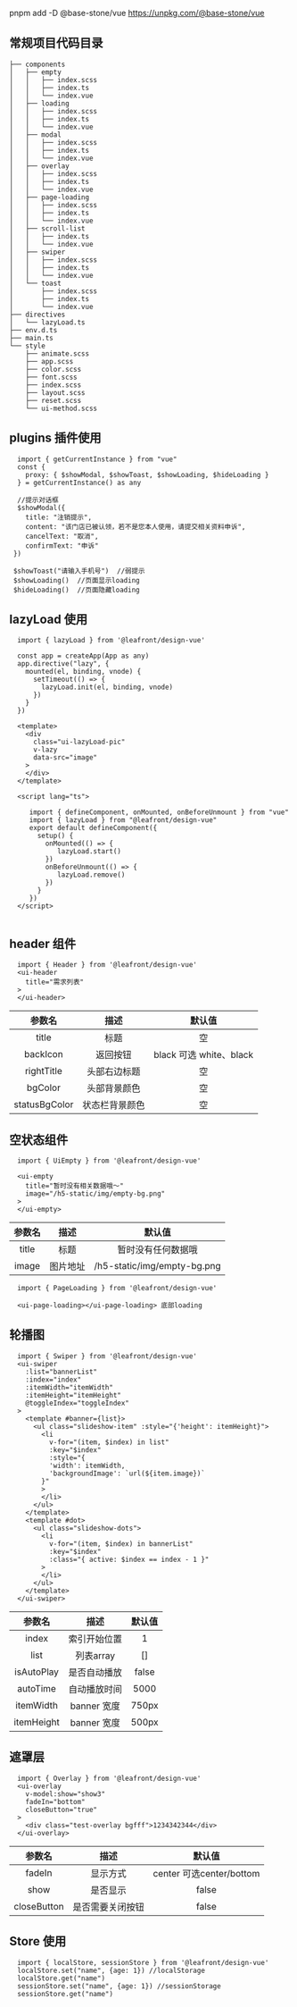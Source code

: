 pnpm add -D @base-stone/vue
https://unpkg.com/@base-stone/vue


## 常规项目代码目录

```
├── components
│   ├── empty
│   │   ├── index.scss
│   │   ├── index.ts
│   │   └── index.vue
│   ├── loading
│   │   ├── index.scss
│   │   ├── index.ts
│   │   └── index.vue
│   ├── modal
│   │   ├── index.scss
│   │   ├── index.ts
│   │   └── index.vue
│   ├── overlay
│   │   ├── index.scss
│   │   ├── index.ts
│   │   └── index.vue
│   ├── page-loading
│   │   ├── index.scss
│   │   ├── index.ts
│   │   └── index.vue
│   ├── scroll-list
│   │   ├── index.ts
│   │   └── index.vue
│   ├── swiper
│   │   ├── index.scss
│   │   ├── index.ts
│   │   └── index.vue
│   └── toast
│       ├── index.scss
│       ├── index.ts
│       └── index.vue
├── directives
│   └── lazyLoad.ts
├── env.d.ts
├── main.ts
└── style
    ├── animate.scss
    ├── app.scss
    ├── color.scss
    ├── font.scss
    ├── index.scss
    ├── layout.scss
    ├── reset.scss
    └── ui-method.scss
```
##  plugins 插件使用

```
  import { getCurrentInstance } from "vue"
  const {
    proxy: { $showModal, $showToast, $showLoading, $hideLoading }
  } = getCurrentInstance() as any
  
  //提示对话框
  $showModal({
    title: "注销提示",
    content: "该门店已被认领，若不是您本人使用，请提交相关资料申诉",
    cancelText: "取消",
    confirmText: "申诉"
 })
 
 $showToast("请输入手机号")  //弱提示
 $showLoading()  //页面显示loading
 $hideLoading()  //页面隐藏loading 
```

##  lazyLoad 使用
```
  import { lazyLoad } from '@leafront/design-vue'

  const app = createApp(App as any)
  app.directive("lazy", {
    mounted(el, binding, vnode) {
      setTimeout(() => {
        lazyLoad.init(el, binding, vnode)
      })
    }
  })

  <template>
    <div
      class="ui-lazyLoad-pic"
      v-lazy
      data-src="image"
    >
    </div>
  </template>

  <script lang="ts">
     
     import { defineComponent, onMounted, onBeforeUnmount } from "vue"
     import { lazyLoad } from "@leafront/design-vue"
     export default defineComponent({
       setup() {
         onMounted(() => {
            lazyLoad.start()
         })  
         onBeforeUnmount(() => {
            lazyLoad.remove()
         })
       }
     })      
  </script> 
 
```
## header 组件

```
  import { Header } from '@leafront/design-vue'
  <ui-header
    title="需求列表"
  >
  </ui-header>
```
| 参数名 | 描述 | 默认值 |
| :----:  | :----: | :----: |
| title | 标题 | 空 |
| backIcon | 返回按钮 | black 可选 white、black |
| rightTitle | 头部右边标题 | 空 |
| bgColor | 头部背景颜色 | 空 |
| statusBgColor | 状态栏背景颜色 | 空 |

## 空状态组件

```
  import { UiEmpty } from '@leafront/design-vue'
 
  <ui-empty
    title="暂时没有相关数据哦～"
    image="/h5-static/img/empty-bg.png"
  >
  </ui-empty>
```
| 参数名 | 描述 | 默认值 |
| :----:  | :----: | :----:  |
| title | 标题 | 暂时没有任何数据哦 |
| image | 图片地址 | /h5-static/img/empty-bg.png |

```
  import { PageLoading } from '@leafront/design-vue'

  <ui-page-loading></ui-page-loading> 底部loading
```
## 轮播图
```
  import { Swiper } from '@leafront/design-vue'
  <ui-swiper
    :list="bannerList"
    :index="index"
    :itemWidth="itemWidth"
    :itemHeight="itemHeight"
    @toggleIndex="toggleIndex"
  >
    <template #banner={list}>
      <ul class="slideshow-item" :style="{'height': itemHeight}">
        <li
          v-for="(item, $index) in list"
          :key="$index"
          :style="{
          'width': itemWidth,
          'backgroundImage': `url(${item.image})`
        }"
        >
        </li>
      </ul>
    </template>
    <template #dot>
      <ul class="slideshow-dots">
        <li
          v-for="(item, $index) in bannerList"
          :key="$index"
          :class="{ active: $index == index - 1 }"
        >
        </li>
      </ul>
    </template>
  </ui-swiper>
```

| 参数名 | 描述 | 默认值 |
| :----:  | :----: | :----: |
| index | 索引开始位置 | 1 |
| list | 列表array | [] |
| isAutoPlay | 是否自动播放 | false |
| autoTime | 自动播放时间 | 5000 |
| itemWidth | banner 宽度 | 750px |
| itemHeight | banner 宽度 | 500px |



## 遮罩层
```
  import { Overlay } from '@leafront/design-vue'
  <ui-overlay
    v-model:show="show3"
    fadeIn="bottom"  
    closeButton="true"
  >
    <div class="test-overlay bgfff">1234342344</div>
  </ui-overlay>
```

| 参数名 | 描述 | 默认值 |
| :----:  | :----: | :----: |
| fadeIn | 显示方式 | center 可选center/bottom |
| show | 是否显示 | false |
| closeButton | 是否需要关闭按钮 | false |

## Store 使用
```
  import { localStore, sessionStore } from '@leafront/design-vue' 
  localStore.set("name", {age: 1}) //localStorage
  localStore.get("name")
  sessionStore.set("name", {age: 1}) //sessionStorage
  sessionStore.get("name")
```

